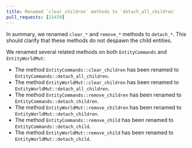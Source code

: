 ```yaml
---
title: Renamed `clear_children` methods to `detach_all_children`
pull_requests: [21470]
---
```


In summary, we renamed `clear_*` and `remove_*` methods to `detach_*`.
This should clarify that these methods do not despawn the child entities.

We renamed several related methods on both `EntityCommands` and `EntityWorldMut`:

- The method `EntityCommands::clear_children` has been renamed to `EntityCommands::detach_all_children`.
- The method `EntityWorldMut::clear_children` has been renamed to `EntityWorldMut::detach_all_children`.
- The method `EntityCommands::remove_children` has been renamed to `EntityCommands::detach_children`.
- The method `EntityWorldMut::remove_children` has been renamed to `EntityWorldMut::detach_children`.
- The method `EntityCommands::remove_child` has been renamed to `EntityCommands::detach_child`.
- The method `EntityWorldMut::remove_child` has been renamed to `EntityWorldMut::detach_child`.
